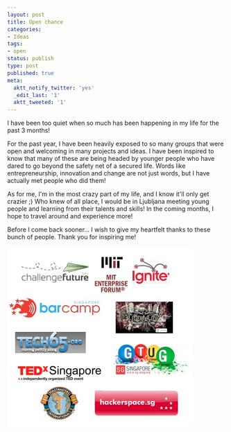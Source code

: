 ```yaml
---
layout: post
title: Open chance
categories:
- Ideas
tags:
- open
status: publish
type: post
published: true
meta:
  aktt_notify_twitter: 'yes'
  _edit_last: '1'
  aktt_tweeted: '1'
---
```

I have been too quiet when so much has been happening in my life for the past 3 months!

For the past year, I have been heavily exposed to so many groups that were open and welcoming in many projects and ideas. I have been inspired to know that many of these are being headed by younger people who have dared to go beyond the safety net of a secured life. Words like entrepreneurship, innovation and change are not just words, but I have actually met people who did them!

As for me, I'm in the most crazy part of my life, and I know it'll only get crazier ;) Who knew of all place, I would be in Ljubljana meeting young people and learning from their talents and skills! In the coming months, I hope to travel around and experience more!

Before I come back sooner... I wish to give my heartfelt thanks to these bunch of people. Thank you for inspiring me!

![](/img/groups.jpeg)
